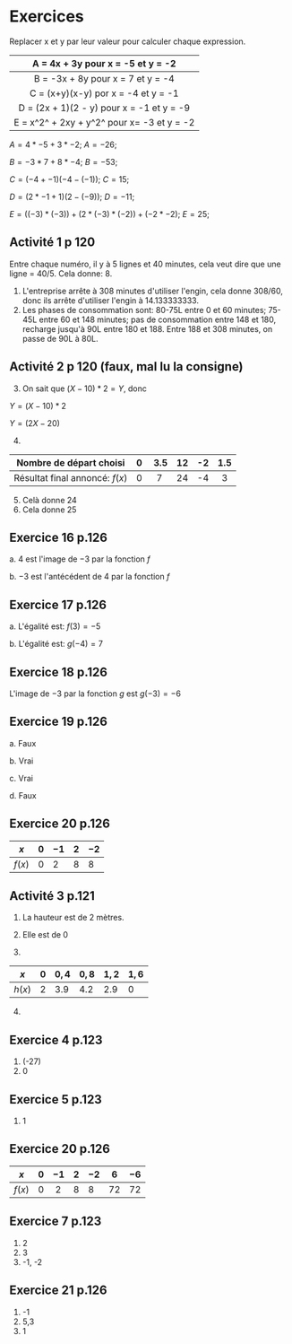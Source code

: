 # Exercices

Replacer x et y par leur valeur pour calculer chaque expression.


| A = 4x + 3y pour x = -5 et y = -2 |
|:---:|
| B = -3x + 8y pour x = 7 et y = -4 |
| C = (x+y)(x-y) por x = -4 et y = -1 |
| D = (2x + 1)(2 - y) pour x = -1 et y = -9 |
| E = x^2^ + 2xy + y^2^ pour x= -3 et y = -2 |


$A=4*-5+3*-2$;
$A=-26$;

$B=-3*7+8*-4$;
$B=-53$;

$C=(-4+-1)(-4-(-1))$;
$C=15$;

$D=(2*-1+1)(2-(-9))$;
$D=-11$;

$E=((-3)*(-3))+(2*(-3)*(-2))+(-2*-2)$;
$E=25$;


## Activité 1 p 120
Entre chaque numéro, il y à 5 lignes et 40 minutes, cela veut dire que une ligne = $40/5$. Cela donne:  $8$.

1. L'entreprise arrête à $308$ minutes d'utiliser l'engin, cela donne $308/60$, donc ils arrête d'utiliser l'engin à $14.133333333$.
2. Les phases de consommation sont: 80-75L entre 0 et 60 minutes; 75-45L entre 60 et 148 minutes; pas de consommation entre 148 et 180, recharge jusqu'à 90L entre 180 et 188. Entre 188 et 308 minutes, on passe de $90$L à $80$L.

## Activité 2 p 120 (faux, mal lu la consigne)
3. On sait que $(X-10)*2=Y$, donc 

$Y=(X-10)*2$

$Y=(2X-20)$

4.

| Nombre de départ choisi | 0 | 3.5 | 12 | -2 | 1.5 |
|:---:|:---:|:---:|:---:|:---:|:---:|
| Résultat final annoncé: $f(x)$ | 0 | 7 | 24 | -4 | 3 |

5.  Celà donne $24$
6. Cela donne $25$

## Exercice 16 p.126
a. $4$ est l'image de $-3$ par la fonction $f$

b. $-3$ est l'antécédent de $4$ par la fonction $f$

## Exercice 17 p.126
a. L'égalité est: $f(3)=-5$

b. L'égalité est: $g(-4)=7$

## Exercice 18 p.126
L'image de $-3$ par la fonction $g$ est $g(-3)=-6$

## Exercice 19 p.126
a. Faux

b. Vrai

c. Vrai

d. Faux

## Exercice 20 p.126

| $x$ | $0$ | $-1$ | $2$ | $-2$ |
|---|---|---|---|---|
| $f(x)$ | $0$ | $2$ | $8$ | $8$ |

## Activité 3 p.121
1. La hauteur est de 2 mètres.

2. Elle est de 0

3. 
| $x$ | $0$ | $0,4$ | $0,8$  | $1,2$ | $1,6$ |
|---|---|---|--------|---|---|
| $h(x)$ | $2$ | $3.9$ | $4.2$  | $2.9$ | $0$ | 

4. 

## Exercice 4 p.123
1. (-27)
2. 0

## Exercice 5 p.123
1. 1

## Exercice 20 p.126
| $x$ | $0$ | $-1$ | $2$ | $-2$ | $6$ | $-6$ |
|---|---|---|---|---|---|---|
| $f(x)$ | $0$ | $2$ | $8$ | $8$ | $72$ | $72$ |

## Exercice 7 p.123
1. 2
2. 3
3. -1, -2

## Exercice 21 p.126
1. -1
2. 5,3
3. 1
